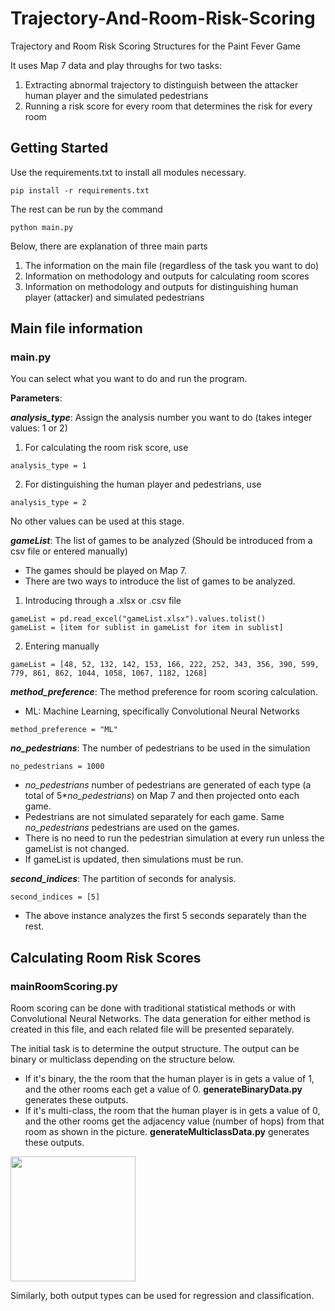 # Trajectory-And-Room-Risk-Scoring
Trajectory and Room Risk Scoring Structures for the Paint Fever Game

It uses Map 7 data and play throughs for two tasks:
1. Extracting abnormal trajectory to distinguish between the attacker human player and the simulated pedestrians
2. Running a risk score for every room that determines the risk for every room

## Getting Started

Use the requirements.txt to install all modules necessary. 
```
pip install -r requirements.txt
```

The rest can be run by the command
```
python main.py
```

Below, there are explanation of three main parts
1. The information on the main file (regardless of the task you want to do)
2. Information on methodology and outputs for calculating room scores
3. Information on methodology and outputs for distinguishing human player (attacker) and simulated pedestrians

## Main file information

### main.py 
You can select what you want to do and run the program.

**Parameters**:

**_analysis_type_**: Assign the analysis number you want to do (takes integer values: 1 or 2)
1. For calculating the room risk score, use 
```
analysis_type = 1
```
2. For distinguishing the human player and pedestrians, use
```
analysis_type = 2
```
No other values can be used at this stage. 

**_gameList_**: The list of games to be analyzed (Should be introduced from a csv file or entered manually)
- The games should be played on Map 7. 
- There are two ways to introduce the list of games to be analyzed.
1. Introducing through a .xlsx or .csv file
```
gameList = pd.read_excel("gameList.xlsx").values.tolist()
gameList = [item for sublist in gameList for item in sublist]
```
2. Entering manually
```
gameList = [48, 52, 132, 142, 153, 166, 222, 252, 343, 356, 390, 599, 779, 861, 862, 1044, 1058, 1067, 1182, 1268]
```
**_method_preference_**: The method preference for room scoring calculation. 
- ML: Machine Learning, specifically Convolutional Neural Networks
```
method_preference = "ML"
```

**_no_pedestrians_**: The number of pedestrians to be used in the simulation
```
no_pedestrians = 1000
```
- _no_pedestrians_ number of pedestrians are generated of each type (a total of 5*_no_pedestrians_) on Map 7 and then projected onto each game.
- Pedestrians are not simulated separately for each game. Same _no_pedestrians_ pedestrians are used on the games.
- There is no need to run the pedestrian simulation at every run unless the gameList is not changed.
- If gameList is updated, then simulations must be run.

**_second_indices_**: The partition of seconds for analysis. 
```
second_indices = [5]
```
- The above instance analyzes the first 5 seconds separately than the rest. 

## Calculating Room Risk Scores

### mainRoomScoring.py

Room scoring can be done with traditional statistical methods or with Convolutional Neural Networks. The data generation for either method is created in this file, and each related file will be presented separately. 

The initial task is to determine the output structure. The output can be binary or multiclass depending on the structure below. 
- If it's binary, the the room that the human player is in gets a value of 1, and the other rooms each get a value of 0.  **generateBinaryData.py** generates these outputs.
- If it's multi-class, the room that the human player is in gets a value of 0, and the other rooms get the adjacency value (number of hops) from that room as shown in the picture. **generateMulticlassData.py** generates these outputs.

<img src="[Assets/icon.png](https://github.com/aycaaltay/Trajectory-And-Room-Risk-Scoring/blob/main/Figures/Room%20Scoring.png)" width="200">


Similarly, both output types can be used for regression and classification. 
